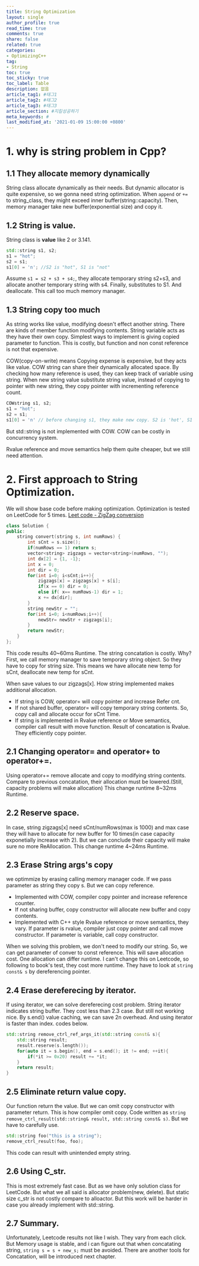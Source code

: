 ```yaml
---
title: String Optimization
layout: single
author_profile: true
read_time: true
comments: true
share: false
related: true
categories:
- OptimizingC++
tag:
- String
toc: true
toc_sticky: true
toc_label: Table
description: 없음
article_tag1: #태그1
article_tag2: #태그2
article_tag3: #태그3
article_section: #지킬성공하기
meta_keywords: #
last_modified_at: '2021-01-09 15:00:00 +0800'
---
```


# 1. why is string problem in Cpp?

## 1.1 They allocate memory dynamically

String class allocate dynamically as their needs. But dynamic allocator is quite expensive, so we gonna need string optimization. When `append` or `+=` to string_class, they might exceed inner buffer(string::capacity). Then, memory manager take new buffer(exponential size) and copy it.

## 1.2 String is value.

String class is **value** like 2 or 3.141.
```cpp
std::string s1, s2;
s1 = "hot";
s2 = s1;
s1[0] = 'n'; //S2 is "hot", S1 is "not"
```

Assume `s1 = s2 + s3 + s4;`, they allocate temporary string s2+s3, and allocate another temporary string with s4. Finally, substitutes to S1. And deallocate. This call too much memory manager.

## 1.3 String copy too much

As string works like value, modifying doesn't effect another string. There are kinds of member function modifying contents. String variable acts as they have their own copy. Simplest ways to implement is giving copied parameter to function. This is costly, but function and non const reference is not that expensive.

COW(copy-on-write) means Copying expense is expensive, but they acts like value. COW string can share their dynamically allocated space. By checking how many reference is used, they can keep track of variable using string. When new string value substitute string value, instead of copying to pointer with new string, they copy pointer with incrementing reference count.

```cpp
COWstring s1, s2;
s1 = "hot";
s2 = s1;
s1[0] = 'n' // before changing s1, they make new copy. S2 is 'hot', S1 is 'not'
```

But std::string is not implemented with COW. COW can be costly in concurrency system. 

Rvalue reference and move semantics help them quite cheaper, but we still need attention.

# 2. First approach to String Optimization.

We will show base code before making optimization. Optimization is tested on LeetCode for 5 times.
[Leet code - ZigZag conversion]([https](https://leetcode.com/problems/zigzag-conversion/))

```cpp
class Solution {
public:
    string convert(string s, int numRows) {
        int sCnt = s.size();
        if(numRows == 1) return s;
        vector<string> zigzags = vector<string>(numRows, "");
        int dx[2] = {1, -1};
        int x = 0;
        int dir = 0;
        for(int i=0; i<sCnt;i++){
            zigzags[x] = zigzags[x] + s[i];
            if(x == 0) dir = 0;
            else if( x== numRows-1) dir = 1;
            x += dx[dir];
        }
        string newStr = "";
        for(int i=0; i<numRows;i++){
            newStr= newStr + zigzags[i];
        }
        return newStr;
    }
};
```

This code results 40~60ms Runtime. The string concatation is costly. Why? First, we call memory manager to save temporary string object. So they have to copy for string size. This means we have allocate new temp for sCnt, deallocate new temp for sCnt.

When save values to our zigzags[x]. How string implemented makes additional allocation.
- If string is COW, operator= will copy pointer and increase Refer cnt.
- If not shared buffer, operator= will copy temporary string contents. So, copy call and allocate occur for sCnt Time.
- If string is implemented in Rvalue reference or Move semantics, compiler call result with move function. Result of concatation is Rvalue. They efficiently copy pointer.

## 2.1 Changing operator= and operator+ to operator+=.

Using operator+= remove allocate and copy to modifying string contents. Compare to previous concatation, their allocation must be lowered.(Still, capacity problems will make allocation)
This change runtime 8~32ms Runtime.

## 2.2 Reserve space.

In case, string zigzags[x] need sCnt/numRows(max is 1000) and max case they will have to allocate for new buffer for 10 times(in case capacity exponetially increase with 2). But we can conclude their capacity will make sure no more ReAllocation.
This change runtime 4~24ms Runtime.

## 2.3 Erase String args's copy

we optimmize by erasing calling memory manager code. If we pass parameter as string they copy s. But we can copy reference.
- Implemented with COW, compiler copy pointer and increase reference counter.
- If not sharing buffer, copy constructor will allocate new buffer and copy contents.
- Implemented with C++ style Rvalue reference or move semantics, they vary. If parameter is rvalue, compiler just copy pointer and call move constructor. If parameter is variable, call copy constructor.

When we solving this problem, we don't need to modify our string. So, we can get parameter of conver to const reference. This will save allocation cost. One allocation can differ runtime. I can't change this on Leetcode, so following to book's test, they cost more runtime. They have to look at `string const& s` by dereferencing pointer.

## 2.4 Erase dereferecing by iterator.

If using iterator, we can solve dereferecing cost problem. String iterator indicates string buffer. They cost less than 2.3 case. But still not working nice. By s.end() value caching, we can save 2n overhead. And using iterator is faster than index. codes below.

```cpp
std::string remove_ctrl_ref_args_it(std::string const& s){
    std::string result;
    result.reserve(s.length());
    for(auto it = s.begin(), end = s.end(); it != end; ++it){
        if(*it >= 0x20) result += *it;
    }   
    return result;
}
```

## 2.5 Eliminate return value copy.

Our function return the value. But we can omit copy constructor with parameter return. This is how compiler omit copy. Code written as `string remove_ctrl_result(std::string& result, std::string const& s)`. But we have to carefully use.
```cpp
std::string foo("this is a string");
remove_ctrl_result(foo, foo);
```
This code can result with unintended empty string.

## 2.6 Using C_str.

This is most extremely fast case. But as we have only solution class for LeetCode. But what we all said is allocator problem(new, delete). But static size c_str is not costly compare to alloactor. But this work will be harder in case you already implement with std::string. 

## 2.7 Summary.

Unfortunately, Leetcode results not like I wish. They vary from each click. But Memory usage is stable, and i can figure out that when concatating string, `string s = s + new_s;` must be avoided. There are another tools for Concatation, will be introduced next chapter.